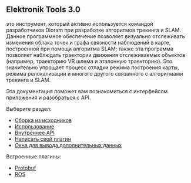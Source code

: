 ﻿## Elektronik Tools 3.0 

это инструмент, который активно используется командой разработчиков Dioram при разработке
алгоритмов трекинга и SLAM. Данное программное обеспечение позволяет визуально отслеживать изменения облака точек
и графа связности наблюдений в карте, построенной при помощи алгоритма SLAM; также эта программа позволяет наблюдать
траектории движения отслеживаемых объектов (например, траекторию VR шлема и эталонную траекторию).
Это значительно упрощает процесс отладки режима построения карты, режима релокализации и многого другого связанного
с алгоритмами трекинга и SLAM.

Эта документация поможет вам познакомиться с интерфейсом приложения и разобраться с API.

Выберите раздел:
- [Сборка из исходников](Build-RU.md)
- [Использование](Usage-RU.md)
- [Внутреннее API](API-RU.md)
- [Написать свой плагин](Plugins-RU.md)
- [Окна для вывода дополнительных данных](Windows-RU.md)

Встроенные плагины:
- [Protobuf](Protobuf-RU.md)
- [ROS](ROS-RU.md)